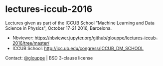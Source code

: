 # lectures-iccub-2016

Lectures given as part of the ICCUB School "Machine Learning and Data Science in Physics", October 17-21 2016, Barcelona.

- Nbviewer: https://nbviewer.jupyter.org/github/glouppe/lectures-iccub-2016/tree/master/
- ICCUB School: http://icc.ub.edu/congress/ICCUB_DM_SCHOOL

Contact: <a href="https://twitter.com/glouppe">@glouppe</a> | BSD 3-clause license
